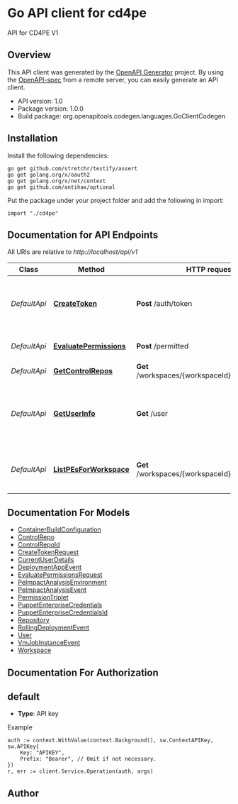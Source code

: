 # Go API client for cd4pe

API for CD4PE V1

## Overview
This API client was generated by the [OpenAPI Generator](https://openapi-generator.tech) project.  By using the [OpenAPI-spec](https://www.openapis.org/) from a remote server, you can easily generate an API client.

- API version: 1.0
- Package version: 1.0.0
- Build package: org.openapitools.codegen.languages.GoClientCodegen

## Installation

Install the following dependencies:

```shell
go get github.com/stretchr/testify/assert
go get golang.org/x/oauth2
go get golang.org/x/net/context
go get github.com/antihax/optional
```

Put the package under your project folder and add the following in import:

```golang
import "./cd4pe"
```

## Documentation for API Endpoints

All URIs are relative to *http://localhost/api/v1*

Class | Method | HTTP request | Description
------------ | ------------- | ------------- | -------------
*DefaultApi* | [**CreateToken**](docs/DefaultApi.md#createtoken) | **Post** /auth/token | Create a token associated with the passed in credentials
*DefaultApi* | [**EvaluatePermissions**](docs/DefaultApi.md#evaluatepermissions) | **Post** /permitted | Evaluate permissions for a user
*DefaultApi* | [**GetControlRepos**](docs/DefaultApi.md#getcontrolrepos) | **Get** /workspaces/{workspaceId}/controlrepos | 
*DefaultApi* | [**GetUserInfo**](docs/DefaultApi.md#getuserinfo) | **Get** /user | Get information about the user associated with this token
*DefaultApi* | [**ListPEsForWorkspace**](docs/DefaultApi.md#listpesforworkspace) | **Get** /workspaces/{workspaceId}/integrations/pe | list PE instances connected to this workspace


## Documentation For Models

 - [ContainerBuildConfiguration](docs/ContainerBuildConfiguration.md)
 - [ControlRepo](docs/ControlRepo.md)
 - [ControlRepoId](docs/ControlRepoId.md)
 - [CreateTokenRequest](docs/CreateTokenRequest.md)
 - [CurrentUserDetails](docs/CurrentUserDetails.md)
 - [DeploymentAppEvent](docs/DeploymentAppEvent.md)
 - [EvaluatePermissionsRequest](docs/EvaluatePermissionsRequest.md)
 - [PeImpactAnalysisEnvironment](docs/PeImpactAnalysisEnvironment.md)
 - [PeImpactAnalysisEvent](docs/PeImpactAnalysisEvent.md)
 - [PermissionTriplet](docs/PermissionTriplet.md)
 - [PuppetEnterpriseCredentials](docs/PuppetEnterpriseCredentials.md)
 - [PuppetEnterpriseCredentialsId](docs/PuppetEnterpriseCredentialsId.md)
 - [Repository](docs/Repository.md)
 - [RollingDeploymentEvent](docs/RollingDeploymentEvent.md)
 - [User](docs/User.md)
 - [VmJobInstanceEvent](docs/VmJobInstanceEvent.md)
 - [Workspace](docs/Workspace.md)


## Documentation For Authorization



## default

- **Type**: API key

Example

```golang
auth := context.WithValue(context.Background(), sw.ContextAPIKey, sw.APIKey{
    Key: "APIKEY",
    Prefix: "Bearer", // Omit if not necessary.
})
r, err := client.Service.Operation(auth, args)
```


## Author



